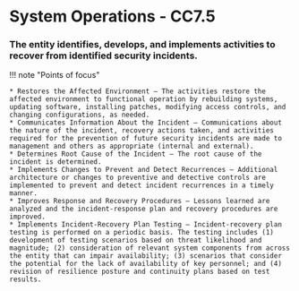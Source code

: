 # System Operations - CC7.5

### The entity identifies, develops, and implements activities to recover from identified security incidents.

!!! note "Points of focus"

    * Restores the Affected Environment — The activities restore the affected environment to functional operation by rebuilding systems, updating software, installing patches, modifying access controls, and changing configurations, as needed.
    * Communicates Information About the Incident — Communications about the nature of the incident, recovery actions taken, and activities required for the prevention of future security incidents are made to management and others as appropriate (internal and external).
    * Determines Root Cause of the Incident — The root cause of the incident is determined.
    * Implements Changes to Prevent and Detect Recurrences — Additional architecture or changes to preventive and detective controls are implemented to prevent and detect incident recurrences in a timely manner.
    * Improves Response and Recovery Procedures — Lessons learned are analyzed and the incident-response plan and recovery procedures are improved.
    * Implements Incident-Recovery Plan Testing — Incident-recovery plan testing is performed on a periodic basis. The testing includes (1) development of testing scenarios based on threat likelihood and magnitude; (2) consideration of relevant system components from across the entity that can impair availability; (3) scenarios that consider the potential for the lack of availability of key personnel; and (4) revision of resilience posture and continuity plans based on test results.

